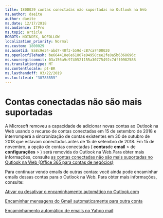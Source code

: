 ```yaml
---
title: 1800029 contas conectadas não suportadas no Outlook na Web
ms.author: daeite
author: daeite
ms.date: 12/17/2018
ms.audience: ITPro
ms.topic: article
ROBOTS: NOINDEX, NOFOLLOW
localization_priority: Normal
ms.custom: 1800029
ms.assetid: 8a8c9e34-abd7-40f3-b59d-c87ca7400020
ms.openlocfilehash: be664418e6e61807e94958cee2fe0a5b6368696c
ms.sourcegitcommit: 03a156a9c9740521155a30775492c7dff0982588
ms.translationtype: MT
ms.contentlocale: pt-BR
ms.lasthandoff: 03/22/2019
ms.locfileid: "30785555"
---
```

# <a name="connected-accounts-are-no-longer-supported"></a>Contas conectadas não são mais suportadas

A Microsoft removeu a capacidade de adicionar novas contas ao Outlook na Web usando o recurso de contas conectadas em 15 de setembro de 2018 e interromperá a sincronização de contas existentes em 30 de outubro de 2018 que estavam conectados antes de 15 de setembro de 2018. Em 15 de novembro, a opção de contas conectadas ( **contas**de **email** \> de **configurações** \> ) será removida do Outlook na Web.Para obter mais informações, consulte [as contas conectadas não são mais suportadas no Outlook na Web (Office 365 para contas de negócios)](https://support.office.com/article/Connected-accounts-is-no-longer-supported-in-Outlook-on-the-web-Office-365-for-business-accounts-5cc526bf-e928-4a99-8b9f-5e089df7d887)
  
Para continuar vendo emails de outras contas: você ainda pode encaminhar emails dessas contas para o Outlook na Web. Para obter mais informações, consulte:
  
[Ativar ou desativar o encaminhamento automático no Outlook.com](https://go.microsoft.com/fwlink/?linkid=2038346)
  
[Encaminhar mensagens do Gmail automaticamente para outra conta](https://support.google.com/mail/answer/10957?hl=en)
  
[Encaminhamento automático de emails no Yahoo mail](https://help.yahoo.com/kb/SLN22028.mdl?guccounter=1)
  

